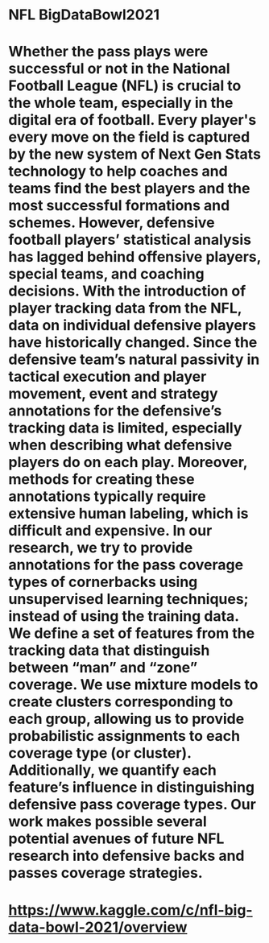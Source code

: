 # NFL BigDataBowl2021


# Whether the pass plays were successful or not in the National Football League (NFL) is crucial to the whole team, especially in the digital era of football. Every player's every move on the field is captured by the new system of Next Gen Stats technology to help coaches and teams find the best players and the most successful formations and schemes. However, defensive football players’ statistical analysis has lagged behind offensive players, special teams, and coaching decisions. With the introduction of player tracking data from the NFL, data on individual defensive players have historically changed. Since the defensive team’s natural passivity in tactical execution and player movement, event and strategy annotations for the defensive’s tracking data is limited, especially when describing what defensive players do on each play. Moreover, methods for creating these annotations typically require extensive human labeling, which is difficult and expensive. In our research, we try to provide annotations for the pass coverage types of cornerbacks using unsupervised learning techniques; instead of using the training data. We define a set of features from the tracking data that distinguish between “man” and “zone” coverage. We use mixture models to create clusters corresponding to each group, allowing us to provide probabilistic assignments to each coverage type (or cluster). Additionally, we quantify each feature’s influence in distinguishing defensive pass coverage types. Our work makes possible several potential avenues of future NFL research into defensive backs and passes coverage strategies. 	



# https://www.kaggle.com/c/nfl-big-data-bowl-2021/overview
